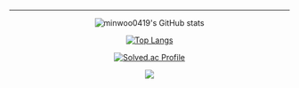 

---
<div align="center">

![minwoo0419's GitHub stats](https://github-readme-stats.vercel.app/api?username=minwoo0419&show_icons=true&theme=dark)

[![Top Langs](https://github-readme-stats.vercel.app/api/top-langs/?username=minwoo0419&layout=compact&theme=dracula)](https://github.com/minwoo0419)

[![Solved.ac Profile](http://mazassumnida.wtf/api/v2/generate_badge?boj=tlrmsjtm4545)](https://solved.ac/tlrmsjtm4545/)
</div>
<div align="center" style="width:100%">
  <a href="https://github.com/devxb/gitanimals" style="width:100%">
    <img src="https://render.gitanimals.org/farms/minwoo0419"/>
  </a>
</div>
